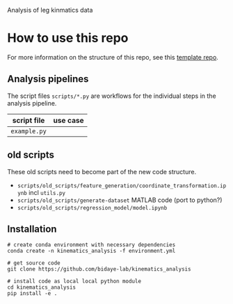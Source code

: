 Analysis of leg kinmatics data

# How to use this repo
For more information on the structure of this repo, 
see this [template repo](https://github.com/bidaye-lab/template_data_pipelines).

## Analysis pipelines
The script files `scripts/*.py` are workflows for the individual steps in the analysis pipeline.

|script file|use case|
|---|---|
|`example.py`||

## old scripts
These old scripts need to become part of the new code structure.
- `scripts/old_scripts/feature_generation/coordinate_transformation.ipynb` incl `utils.py`
- `scripts/old_scripts/generate-dataset` MATLAB code (port to python?)
- `scripts/old_scripts/regression_model/model.ipynb`


## Installation
```
# create conda environment with necessary dependencies
conda create -n kinematics_analysis -f environment.yml

# get source code
git clone https://github.com/bidaye-lab/kinematics_analysis

# install code as local local python module
cd kinematics_analysis
pip install -e .
```

